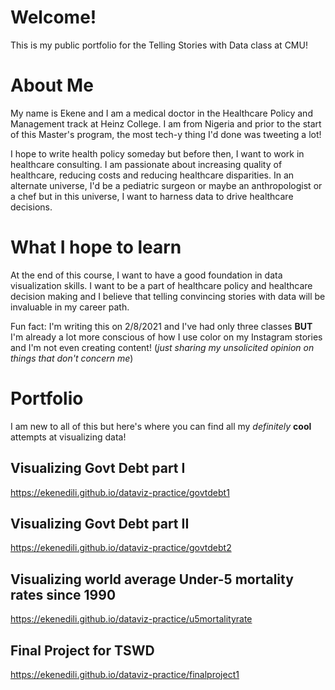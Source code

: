 # Welcome!
This is my public portfolio for the Telling Stories with Data class at CMU!

# About Me
My name is Ekene and I am a medical doctor in the Healthcare Policy and Management track at Heinz College. I am from Nigeria and prior to the start of this Master's program, the most tech-y thing I'd done was tweeting a lot!


I hope to write health policy someday but before then, I want to work in healthcare consulting. I am passionate about increasing quality of healthcare, reducing costs and reducing healthcare disparities.
In an alternate universe, I'd be a pediatric surgeon or maybe an anthropologist or a chef but in this universe, I want to harness data to drive healthcare decisions.


# What I hope to learn
At the end of this course, I want to have a good foundation in data visualization skills. I want to be a part of healthcare policy and healthcare decision making and I believe that telling convincing stories with data will be invaluable in my career path.

Fun fact: I'm writing this on 2/8/2021 and I've had only three classes **BUT** I'm already a lot more conscious of how I use color on my Instagram stories and I'm not even creating content! (*just sharing my unsolicited opinion on things that don't concern me*)

# Portfolio
I am new to all of this but here's where you can find all my *definitely* **cool** attempts at visualizing data!




## Visualizing Govt Debt part I
<https://ekenedili.github.io/dataviz-practice/govtdebt1>



## Visualizing Govt Debt part II
<https://ekenedili.github.io/dataviz-practice/govtdebt2>

## Visualizing world average Under-5 mortality rates since 1990
<https://ekenedili.github.io/dataviz-practice/u5mortalityrate>


## Final Project for TSWD 
<https://ekenedili.github.io/dataviz-practice/finalproject1>

